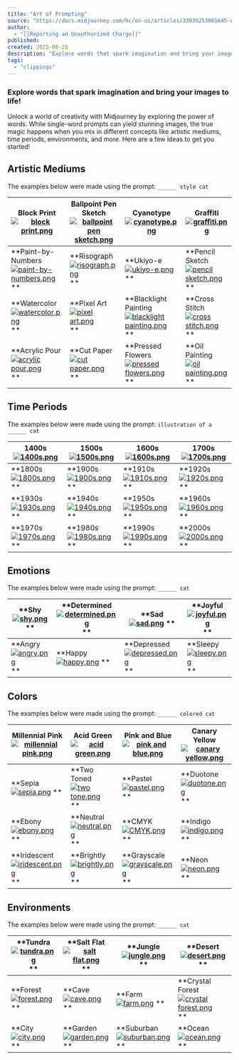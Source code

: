 ```yaml
---
title: "Art of Prompting"
source: "https://docs.midjourney.com/hc/en-us/articles/32835253061645-Art-of-Prompting"
author:
  - "[[Reporting an Unauthorized Charge]]"
published:
created: 2025-08-28
description: "Explore words that spark imagination and bring your images to life!"
tags:
  - "clippings"
---
```

### Explore words that spark imagination and bring your images to life!

Unlock a world of creativity with Midjourney by exploring the power of words. While single-word prompts can yield stunning images, the true magic happens when you mix in different concepts like artistic mediums, time periods, environments, and more. Here are a few ideas to get you started!

## Artistic Mediums

The examples below were made using the prompt: `______ style cat`

| **Block Print**   [![block print.png](https://docs.midjourney.com/hc/article_attachments/32837610374285)](https://docs.midjourney.com/hc/article_attachments/32837610374285) | **Ballpoint Pen Sketch**   [![ballpoint pen sketch.png](https://docs.midjourney.com/hc/article_attachments/32837610375565)](https://docs.midjourney.com/hc/article_attachments/32837610375565) | **Cyanotype**   [![cyanotype.png](https://docs.midjourney.com/hc/article_attachments/32837593719181)](https://docs.midjourney.com/hc/article_attachments/32837593719181) | **Graffiti**   [![graffiti.png](https://docs.midjourney.com/hc/article_attachments/32837593720589)](https://docs.midjourney.com/hc/article_attachments/32837593720589) |
| --- | --- | --- | --- |
| **Paint-by-Numbers   [![paint-by-numbers.png](https://docs.midjourney.com/hc/article_attachments/32837857547533)](https://docs.midjourney.com/hc/article_attachments/32837857547533)   ** | **Risograph   [![risograph.png](https://docs.midjourney.com/hc/article_attachments/32837840845965)](https://docs.midjourney.com/hc/article_attachments/32837840845965)   ** | **Ukiyo-e   [![ukiyo-e.png](https://docs.midjourney.com/hc/article_attachments/32837857553293)](https://docs.midjourney.com/hc/article_attachments/32837857553293)   ** | **Pencil Sketch   [![pencil sketch.png](https://docs.midjourney.com/hc/article_attachments/32837840849549)](https://docs.midjourney.com/hc/article_attachments/32837840849549)   ** |
| **Watercolor   [![watercolor.png](https://docs.midjourney.com/hc/article_attachments/32837941039629)](https://docs.midjourney.com/hc/article_attachments/32837941039629)   ** | **Pixel Art   [![pixel art.png](https://docs.midjourney.com/hc/article_attachments/32837941047053)](https://docs.midjourney.com/hc/article_attachments/32837941047053)   ** | **Blacklight Painting   [![blacklight painting.png](https://docs.midjourney.com/hc/article_attachments/32837924624653)](https://docs.midjourney.com/hc/article_attachments/32837924624653)   ** | **Cross Stitch   [![cross stitch.png](https://docs.midjourney.com/hc/article_attachments/32837924627085)](https://docs.midjourney.com/hc/article_attachments/32837924627085)   ** |
| **Acrylic Pour   [![acrylic pour.png](https://docs.midjourney.com/hc/article_attachments/32837982846861)](https://docs.midjourney.com/hc/article_attachments/32837982846861)   ** | **Cut Paper   [![cut paper.png](https://docs.midjourney.com/hc/article_attachments/32837966123661)](https://docs.midjourney.com/hc/article_attachments/32837966123661)   ** | **Pressed Flowers   [![pressed flowers.png](https://docs.midjourney.com/hc/article_attachments/32837982860813)](https://docs.midjourney.com/hc/article_attachments/32837982860813)   ** | **Oil Painting   [![oil painting.png](https://docs.midjourney.com/hc/article_attachments/32837966128397)](https://docs.midjourney.com/hc/article_attachments/32837966128397)   ** |

## Time Periods

The examples below were made using the prompt: `illustration of a ______ cat`

| **1400s**   [![1400s.png](https://docs.midjourney.com/hc/article_attachments/32838934059149)](https://docs.midjourney.com/hc/article_attachments/32838934059149) | **1500s**   [![1500s.png](https://docs.midjourney.com/hc/article_attachments/32838949627917)](https://docs.midjourney.com/hc/article_attachments/32838949627917) | **1600s**   [![1600s.png](https://docs.midjourney.com/hc/article_attachments/32838949629453)](https://docs.midjourney.com/hc/article_attachments/32838949629453) | **1700s**   [![1700s.png](https://docs.midjourney.com/hc/article_attachments/32838949632269)](https://docs.midjourney.com/hc/article_attachments/32838949632269) |
| --- | --- | --- | --- |
| **1800s   [![1800s.png](https://docs.midjourney.com/hc/article_attachments/32838949633677)](https://docs.midjourney.com/hc/article_attachments/32838949633677)   ** | **1900s   [![1900s.png](https://docs.midjourney.com/hc/article_attachments/32838949637261)](https://docs.midjourney.com/hc/article_attachments/32838949637261)   ** | **1910s   [![1910s.png](https://docs.midjourney.com/hc/article_attachments/32838949642381)](https://docs.midjourney.com/hc/article_attachments/32838949642381)   ** | **1920s   [![1920s.png](https://docs.midjourney.com/hc/article_attachments/32838934073229)](https://docs.midjourney.com/hc/article_attachments/32838934073229)   ** |
| **1930s   [![1930s.png](https://docs.midjourney.com/hc/article_attachments/32838934092941)](https://docs.midjourney.com/hc/article_attachments/32838934092941)   ** | **1940s   [![1940s.png](https://docs.midjourney.com/hc/article_attachments/32838949651725)](https://docs.midjourney.com/hc/article_attachments/32838949651725)   ** | **1950s   [![1950s.png](https://docs.midjourney.com/hc/article_attachments/32838934101261)](https://docs.midjourney.com/hc/article_attachments/32838934101261)   ** | **1960s   [![1960s.png](https://docs.midjourney.com/hc/article_attachments/32838934103053)](https://docs.midjourney.com/hc/article_attachments/32838934103053)   ** |
| **1970s   [![1970s.png](https://docs.midjourney.com/hc/article_attachments/32838934104333)](https://docs.midjourney.com/hc/article_attachments/32838934104333)   ** | **1980s   [![1980s.png](https://docs.midjourney.com/hc/article_attachments/32838934110605)](https://docs.midjourney.com/hc/article_attachments/32838934110605)   ** | **1990s   [![1990s.png](https://docs.midjourney.com/hc/article_attachments/32838934112013)](https://docs.midjourney.com/hc/article_attachments/32838934112013)   ** | **2000s   [![2000s.png](https://docs.midjourney.com/hc/article_attachments/32838934114829)](https://docs.midjourney.com/hc/article_attachments/32838934114829)   ** |

## Emotions

The examples below were made using the prompt: `______ cat`

| **Shy   [![shy.png](https://docs.midjourney.com/hc/article_attachments/32839531459341)](https://docs.midjourney.com/hc/article_attachments/32839531459341)   ** | **Determined   [![determined.png](https://docs.midjourney.com/hc/article_attachments/32839546960397)](https://docs.midjourney.com/hc/article_attachments/32839546960397)   ** | **Sad   [![sad.png](https://docs.midjourney.com/hc/article_attachments/32839531469453)](https://docs.midjourney.com/hc/article_attachments/32839531469453)   ** | **Joyful   [![joyful.png](https://docs.midjourney.com/hc/article_attachments/32839546974605)](https://docs.midjourney.com/hc/article_attachments/32839546974605)   ** |
| --- | --- | --- | --- |
| **Angry   [![angry.png](https://docs.midjourney.com/hc/article_attachments/32839546978061)](https://docs.midjourney.com/hc/article_attachments/32839546978061)   ** | **Happy   [![happy.png](https://docs.midjourney.com/hc/article_attachments/32839531481741)](https://docs.midjourney.com/hc/article_attachments/32839531481741)   ** | **Depressed   [![depressed.png](https://docs.midjourney.com/hc/article_attachments/32839531482637)](https://docs.midjourney.com/hc/article_attachments/32839531482637)   ** | **Sleepy   [![sleepy.png](https://docs.midjourney.com/hc/article_attachments/32839531486349)](https://docs.midjourney.com/hc/article_attachments/32839531486349)   ** |

## Colors

The examples below were made using the prompt: `______ colored cat`

| **Millennial Pink**   [![millennial pink.png](https://docs.midjourney.com/hc/article_attachments/32840424193293)](https://docs.midjourney.com/hc/article_attachments/32840424193293) | **Acid Green**   [![acid green.png](https://docs.midjourney.com/hc/article_attachments/32840456222349)](https://docs.midjourney.com/hc/article_attachments/32840456222349) | **Pink and Blue**   [![pink and blue.png](https://docs.midjourney.com/hc/article_attachments/32840424200077)](https://docs.midjourney.com/hc/article_attachments/32840424200077) | **Canary Yellow**   [![canary yellow.png](https://docs.midjourney.com/hc/article_attachments/32840456232717)](https://docs.midjourney.com/hc/article_attachments/32840456232717) |
| --- | --- | --- | --- |
| **Sepia   [![sepia.png](https://docs.midjourney.com/hc/article_attachments/32840456237197)](https://docs.midjourney.com/hc/article_attachments/32840456237197)   ** | **Two Toned   [![two tone.png](https://docs.midjourney.com/hc/article_attachments/32840456251405)](https://docs.midjourney.com/hc/article_attachments/32840456251405)   ** | **Pastel   [![pastel.png](https://docs.midjourney.com/hc/article_attachments/32840424220557)](https://docs.midjourney.com/hc/article_attachments/32840424220557)   ** | **Duotone   [![duotone.png](https://docs.midjourney.com/hc/article_attachments/32840424223757)](https://docs.midjourney.com/hc/article_attachments/32840424223757)   ** |
| **Ebony   [![ebony.png](https://docs.midjourney.com/hc/article_attachments/32840456262669)](https://docs.midjourney.com/hc/article_attachments/32840456262669)   ** | **Neutral   [![neutral.png](https://docs.midjourney.com/hc/article_attachments/32840456266893)](https://docs.midjourney.com/hc/article_attachments/32840456266893)   ** | **CMYK   [![CMYK.png](https://docs.midjourney.com/hc/article_attachments/32840456270349)](https://docs.midjourney.com/hc/article_attachments/32840456270349)   ** | **Indigo   [![indigo.png](https://docs.midjourney.com/hc/article_attachments/32840424238093)](https://docs.midjourney.com/hc/article_attachments/32840424238093)   ** |
| **Iridescent   [![iridescent.png](https://docs.midjourney.com/hc/article_attachments/32840424240269)](https://docs.midjourney.com/hc/article_attachments/32840424240269)   ** | **Brightly   [![brightly.png](https://docs.midjourney.com/hc/article_attachments/32840456279949)](https://docs.midjourney.com/hc/article_attachments/32840456279949)   ** | **Grayscale   [![grayscale.png](https://docs.midjourney.com/hc/article_attachments/32840456285325)](https://docs.midjourney.com/hc/article_attachments/32840456285325)   ** | **Neon   [![neon.png](https://docs.midjourney.com/hc/article_attachments/32840424252045)](https://docs.midjourney.com/hc/article_attachments/32840424252045)   ** |

## Environments

The examples below were made using the prompt: `______ cat`

| **Tundra   [![tundra.png](https://docs.midjourney.com/hc/article_attachments/32840887137037)](https://docs.midjourney.com/hc/article_attachments/32840887137037)   ** | **Salt Flat   [![salt flat.png](https://docs.midjourney.com/hc/article_attachments/32840887138445)](https://docs.midjourney.com/hc/article_attachments/32840887138445)   ** | **Jungle   [![jungle.png](https://docs.midjourney.com/hc/article_attachments/32840887143693)](https://docs.midjourney.com/hc/article_attachments/32840887143693)   ** | **Desert   [![desert.png](https://docs.midjourney.com/hc/article_attachments/32840887145741)](https://docs.midjourney.com/hc/article_attachments/32840887145741)   ** |
| --- | --- | --- | --- |
| **Forest   [![forest.png](https://docs.midjourney.com/hc/article_attachments/32840918575629)](https://docs.midjourney.com/hc/article_attachments/32840918575629)   ** | **Cave   [![cave.png](https://docs.midjourney.com/hc/article_attachments/32840887148045)](https://docs.midjourney.com/hc/article_attachments/32840887148045)   ** | **Farm   [![farm.png](https://docs.midjourney.com/hc/article_attachments/32840918589197)](https://docs.midjourney.com/hc/article_attachments/32840918589197)   ** | **Crystal Forest   [![crystal forest.png](https://docs.midjourney.com/hc/article_attachments/32840887151245)](https://docs.midjourney.com/hc/article_attachments/32840887151245)   ** |
| **City   [![city.png](https://docs.midjourney.com/hc/article_attachments/32840918593165)](https://docs.midjourney.com/hc/article_attachments/32840918593165)   ** | **Garden   [![garden.png](https://docs.midjourney.com/hc/article_attachments/32840887153037)](https://docs.midjourney.com/hc/article_attachments/32840887153037)   ** | **Suburban   [![suburban.png](https://docs.midjourney.com/hc/article_attachments/32840887154317)](https://docs.midjourney.com/hc/article_attachments/32840887154317)   ** | **Ocean   [![ocean.png](https://docs.midjourney.com/hc/article_attachments/32840918597133)](https://docs.midjourney.com/hc/article_attachments/32840918597133)   ** |

